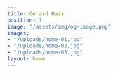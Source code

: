 ```yaml
---
title: Gerard Hair
position: 1
image: "/assets/img/og-image.png"
images:
- "/uploads/home-01.jpg"
- "/uploads/home-02.jpg"
- "/uploads/home-03.jpg"
layout: home
---
```


